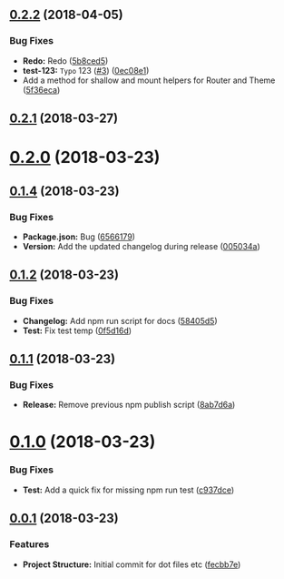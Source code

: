 <a name="0.2.2"></a>
## [0.2.2](https://github.com/stevenfitzpatrick/enzyme-context-helpers/compare/v0.2.1...v0.2.2) (2018-04-05)


### Bug Fixes

* **Redo:** Redo ([5b8ced5](https://github.com/stevenfitzpatrick/enzyme-context-helpers/commit/5b8ced5))
* **test-123:** `Typo` 123 ([#3](https://github.com/stevenfitzpatrick/enzyme-context-helpers/issues/3)) ([0ec08e1](https://github.com/stevenfitzpatrick/enzyme-context-helpers/commit/0ec08e1))
* Add a method for shallow and mount helpers for Router and Theme ([5f36eca](https://github.com/stevenfitzpatrick/enzyme-context-helpers/commit/5f36eca))



<a name="0.2.1"></a>
## [0.2.1](https://github.com/stevenfitzpatrick/enzyme-context-helpers/compare/v0.2.0...v0.2.1) (2018-03-27)



<a name="0.2.0"></a>
# [0.2.0](https://github.com/stevenfitzpatrick/enzyme-context-helpers/compare/v0.1.4...v0.2.0) (2018-03-23)



<a name="0.1.4"></a>
## [0.1.4](https://github.com/stevenfitzpatrick/enzyme-context-helpers/compare/v0.1.2...v0.1.4) (2018-03-23)


### Bug Fixes

* **Package.json:** Bug ([6566179](https://github.com/stevenfitzpatrick/enzyme-context-helpers/commit/6566179))
* **Version:** Add the updated changelog during release ([005034a](https://github.com/stevenfitzpatrick/enzyme-context-helpers/commit/005034a))



<a name="0.1.2"></a>
## [0.1.2](https://github.com/stevenfitzpatrick/enzyme-context-helpers/compare/v0.1.1...v0.1.2) (2018-03-23)


### Bug Fixes

* **Changelog:** Add npm run script for docs ([58405d5](https://github.com/stevenfitzpatrick/enzyme-context-helpers/commit/58405d5))
* **Test:** Fix test temp ([0f5d16d](https://github.com/stevenfitzpatrick/enzyme-context-helpers/commit/0f5d16d))



<a name="0.1.1"></a>
## [0.1.1](https://github.com/stevenfitzpatrick/enzyme-context-helpers/compare/v0.1.0...v0.1.1) (2018-03-23)


### Bug Fixes

* **Release:** Remove previous npm publish script ([8ab7d6a](https://github.com/stevenfitzpatrick/enzyme-context-helpers/commit/8ab7d6a))



<a name="0.1.0"></a>
# [0.1.0](https://github.com/stevenfitzpatrick/enzyme-context-helpers/compare/v0.0.1...v0.1.0) (2018-03-23)


### Bug Fixes

* **Test:** Add a quick fix for missing npm run test ([c937dce](https://github.com/stevenfitzpatrick/enzyme-context-helpers/commit/c937dce))



<a name="0.0.1"></a>
## [0.0.1](https://github.com/stevenfitzpatrick/enzyme-context-helpers/compare/fecbb7e...v0.0.1) (2018-03-23)


### Features

* **Project Structure:** Initial commit for dot files etc ([fecbb7e](https://github.com/stevenfitzpatrick/enzyme-context-helpers/commit/fecbb7e))



